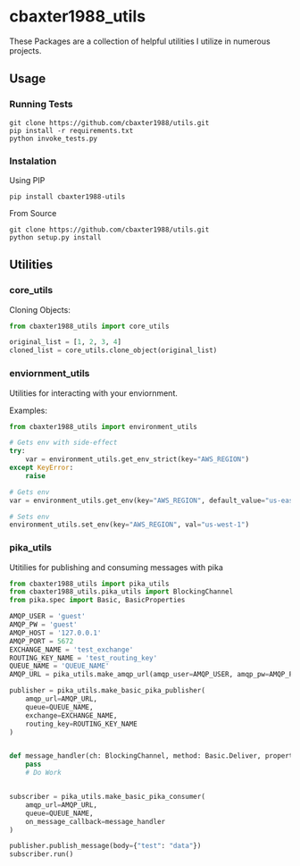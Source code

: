 # cbaxter1988_utils

These Packages are a collection of helpful utilities I utilize in numerous projects.

## Usage

### Running Tests

```text
git clone https://github.com/cbaxter1988/utils.git
pip install -r requirements.txt 
python invoke_tests.py
```

### Instalation

Using PIP

```text
pip install cbaxter1988-utils 
```

From Source

```text
git clone https://github.com/cbaxter1988/utils.git 
python setup.py install 
```

## Utilities

### core_utils

Cloning Objects:

```python
from cbaxter1988_utils import core_utils

original_list = [1, 2, 3, 4]
cloned_list = core_utils.clone_object(original_list)

```

### enviornment_utils

Utilities for interacting with your enviornment.

Examples:

```python
from cbaxter1988_utils import environment_utils

# Gets env with side-effect 
try:
    var = environment_utils.get_env_strict(key="AWS_REGION")
except KeyError:
    raise

# Gets env
var = environment_utils.get_env(key="AWS_REGION", default_value="us-east-1")

# Sets env
environment_utils.set_env(key="AWS_REGION", val="us-west-1")
```

### pika_utils

Utitilies for publishing and consuming messages with pika

```python
from cbaxter1988_utils import pika_utils
from cbaxter1988_utils.pika_utils import BlockingChannel
from pika.spec import Basic, BasicProperties

AMQP_USER = 'guest'
AMQP_PW = 'guest'
AMQP_HOST = '127.0.0.1'
AMQP_PORT = 5672
EXCHANGE_NAME = 'test_exchange'
ROUTING_KEY_NAME = 'test_routing_key'
QUEUE_NAME = 'QUEUE_NAME'
AMQP_URL = pika_utils.make_amqp_url(amqp_user=AMQP_USER, amqp_pw=AMQP_PW, amqp_host=AMQP_HOST, amqp_port=AMQP_PORT)

publisher = pika_utils.make_basic_pika_publisher(
    amqp_url=AMQP_URL,
    queue=QUEUE_NAME,
    exchange=EXCHANGE_NAME,
    routing_key=ROUTING_KEY_NAME
)


def message_handler(ch: BlockingChannel, method: Basic.Deliver, properties: BasicProperties, body):
    pass
    # Do Work


subscriber = pika_utils.make_basic_pika_consumer(
    amqp_url=AMQP_URL,
    queue=QUEUE_NAME,
    on_message_callback=message_handler
)

publisher.publish_message(body={"test": "data"})
subscriber.run()
```